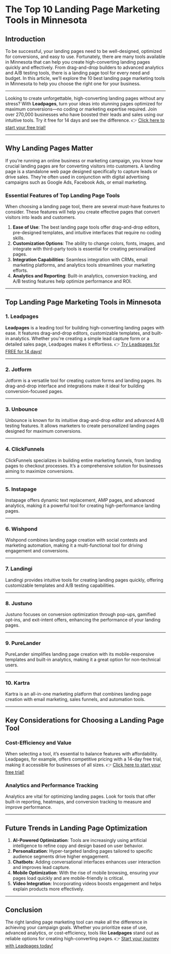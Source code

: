 # The Top 10 Landing Page Marketing Tools in Minnesota

## Introduction

To be successful, your landing pages need to be well-designed, optimized for conversions, and easy to use. Fortunately, there are many tools available in Minnesota that can help you create high-converting landing pages quickly and effectively. From drag-and-drop builders to advanced analytics and A/B testing tools, there is a landing page tool for every need and budget. In this article, we’ll explore the 10 best landing page marketing tools in Minnesota to help you choose the right one for your business.

---

Looking to create unforgettable, high-converting landing pages without any stress? With **Leadpages**, turn your ideas into stunning pages optimized for maximum conversions—no coding or marketing expertise required. Join over 270,000 businesses who have boosted their leads and sales using our intuitive tools. Try it free for 14 days and see the difference. 👉 [Click here to start your free trial!](https://bit.ly/LEadPages)

---

## Why Landing Pages Matter

If you’re running an online business or marketing campaign, you know how crucial landing pages are for converting visitors into customers. A landing page is a standalone web page designed specifically to capture leads or drive sales. They’re often used in conjunction with digital advertising campaigns such as Google Ads, Facebook Ads, or email marketing.

### Essential Features of Top Landing Page Tools

When choosing a landing page tool, there are several must-have features to consider. These features will help you create effective pages that convert visitors into leads and customers.

1. **Ease of Use**: The best landing page tools offer drag-and-drop editors, pre-designed templates, and intuitive interfaces that require no coding skills.
2. **Customization Options**: The ability to change colors, fonts, images, and integrate with third-party tools is essential for creating personalized pages.
3. **Integration Capabilities**: Seamless integration with CRMs, email marketing platforms, and analytics tools streamlines your marketing efforts.
4. **Analytics and Reporting**: Built-in analytics, conversion tracking, and A/B testing features help optimize performance and ROI.

---

## Top Landing Page Marketing Tools in Minnesota

### 1. **Leadpages**

**Leadpages** is a leading tool for building high-converting landing pages with ease. It features drag-and-drop editors, customizable templates, and built-in analytics. Whether you're creating a simple lead capture form or a detailed sales page, Leadpages makes it effortless. 👉 [Try Leadpages for FREE for 14 days!](https://bit.ly/LEadPages)

---

### 2. **Jotform**

Jotform is a versatile tool for creating custom forms and landing pages. Its drag-and-drop interface and integrations make it ideal for building conversion-focused pages.

---

### 3. **Unbounce**

Unbounce is known for its intuitive drag-and-drop editor and advanced A/B testing features. It allows marketers to create personalized landing pages designed for maximum conversions.

---

### 4. **ClickFunnels**

ClickFunnels specializes in building entire marketing funnels, from landing pages to checkout processes. It’s a comprehensive solution for businesses aiming to maximize conversions.

---

### 5. **Instapage**

Instapage offers dynamic text replacement, AMP pages, and advanced analytics, making it a powerful tool for creating high-performance landing pages.

---

### 6. **Wishpond**

Wishpond combines landing page creation with social contests and marketing automation, making it a multi-functional tool for driving engagement and conversions.

---

### 7. **Landingi**

Landingi provides intuitive tools for creating landing pages quickly, offering customizable templates and A/B testing capabilities.

---

### 8. **Justuno**

Justuno focuses on conversion optimization through pop-ups, gamified opt-ins, and exit-intent offers, enhancing the performance of your landing pages.

---

### 9. **PureLander**

PureLander simplifies landing page creation with its mobile-responsive templates and built-in analytics, making it a great option for non-technical users.

---

### 10. **Kartra**

Kartra is an all-in-one marketing platform that combines landing page creation with email marketing, sales funnels, and automation tools.

---

## Key Considerations for Choosing a Landing Page Tool

### Cost-Efficiency and Value

When selecting a tool, it’s essential to balance features with affordability. Leadpages, for example, offers competitive pricing with a 14-day free trial, making it accessible for businesses of all sizes. 👉 [Click here to start your free trial!](https://bit.ly/LEadPages)

### Analytics and Performance Tracking

Analytics are vital for optimizing landing pages. Look for tools that offer built-in reporting, heatmaps, and conversion tracking to measure and improve performance.

---

## Future Trends in Landing Page Optimization

1. **AI-Powered Optimization**: Tools are increasingly using artificial intelligence to refine copy and design based on user behavior.
2. **Personalization**: Hyper-targeted landing pages tailored to specific audience segments drive higher engagement.
3. **Chatbots**: Adding conversational interfaces enhances user interaction and improves lead capture.
4. **Mobile Optimization**: With the rise of mobile browsing, ensuring your pages load quickly and are mobile-friendly is critical.
5. **Video Integration**: Incorporating videos boosts engagement and helps explain products more effectively.

---

## Conclusion

The right landing page marketing tool can make all the difference in achieving your campaign goals. Whether you prioritize ease of use, advanced analytics, or cost-efficiency, tools like **Leadpages** stand out as reliable options for creating high-converting pages. 👉 [Start your journey with Leadpages today!](https://bit.ly/LEadPages)

